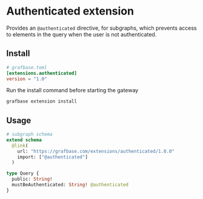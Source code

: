 # Authenticated extension

Provides an `@authenticated` directive, for subgraphs, which prevents access to elements in the query when the user is not authenticated.

## Install

```toml
# grafbase.toml
[extensions.authenticated]
version = "1.0"
```

Run the install command before starting the gateway

```bash
grafbase extension install
```

## Usage

```graphql
# subgraph schema
extend schema
  @link(
    url: "https://grafbase.com/extensions/authenticated/1.0.0"
    import: ["@authenticated"]
  )

type Query {
  public: String!
  mustBeAuthenticated: String! @authenticated
}
```
